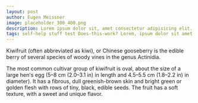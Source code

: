 ```yaml
---
layout: post
author: Eugen Meissner
image: placeholder_300_400.png
description: Lorem ipsum dolor sit, amet consectetur adipisicing elit. Eaque aliquid possimus iste eum laborum voluptatum velit aliquam nesciunt recusandae fuga est animi, enim fugiat quod libero nostrum reiciendis! Voluptatibus repudiandae quia sint provident fugiat dolores sit reiciendis veritatis animi distinctio iure odio, itaque est ratione ducimus aspernatur eveniet quod omnis.
tags: self-help stuff test Does-this-work? Lorem, ipsum dolor sit amet consectetur adipisicing elit. Voluptatem perferendis repellat assumenda vel doloremque cum eaque illo tempore aliquid similique. Laborum, hic error! Deserunt tempora sed cum repudiandae quisquam ipsum reprehenderit id eum sint, commodi ea suscipit perferendis incidunt aut mollitia maiores pariatur corporis illo aperiam ex quae. A, delectus.
---
```


Kiwifruit (often abbreviated as kiwi), or Chinese gooseberry is the edible
berry of several species of woody vines in the genus Actinidia.

The most common cultivar group of kiwifruit is oval, about the size of a large
hen's egg (5–8 cm (2.0–3.1 in) in length and 4.5–5.5 cm (1.8–2.2 in) in
diameter). It has a fibrous, dull greenish-brown skin and bright green or
golden flesh with rows of tiny, black, edible seeds. The fruit has a soft
texture, with a sweet and unique flavor.
